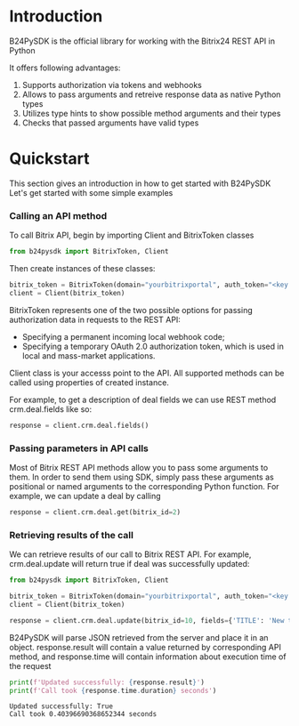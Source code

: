 # Introduction
B24PySDK is the official library for working with the Bitrix24 REST API in Python

It offers following advantages:
1. Supports authorization via tokens and webhooks
2. Allows to pass arguments and retreive response data as native Python types
3. Utilizes type hints to show possible method arguments and their types
4. Checks that passed arguments have valid types

# Quickstart
This section gives an introduction in how to get started with B24PySDK
Let's get started with some simple examples
### Calling an API method
To call Bitrix API, begin by importing Client and BitrixToken classes

```python
from b24pysdk import BitrixToken, Client
```
Then create instances of these classes:
```python
bitrix_token = BitrixToken(domain="yourbitrixportal", auth_token="<key of your webhook>", is_webhook=True)
client = Client(bitrix_token)
```
BitrixToken represents one of the two possible options for passing authorization data in requests to the REST API:
- Specifying a permanent incoming local webhook code;
- Specifying a temporary OAuth 2.0 authorization token, which is used in local and mass-market applications.

Client class is your accesss point to the API. All supported methods can be called using properties of created instance.

For example, to get a description of deal fields we can use REST method crm.deal.fields like so:
```python
response = client.crm.deal.fields()
```
### Passing parameters in API calls
Most of Bitrix REST API methods allow you to pass some arguments to them. In order to send them using SDK, simply pass these arguments as positional or named arguments to the corresponding Python function.
For example, we can update a deal by calling 
```python
response = client.crm.deal.get(bitrix_id=2)
```
### Retrieving results of the call
We can retrieve results of our call to Bitrix REST API. For example, crm.deal.update will return true if deal was successfully updated:

```python
from b24pysdk import BitrixToken, Client

bitrix_token = BitrixToken(domain="yourbitrixportal", auth_token="<key of your webhook>", is_webhook=True)
client = Client(bitrix_token)

response = client.crm.deal.update(bitrix_id=10, fields={'TITLE': 'New title'})
```
B24PySDK will parse JSON retrieved from the server and place it in an object.
response.result will contain a value returned by corresponding API method, 
and response.time will contain information about execution time of the request

```python
print(f'Updated successfully: {response.result}')
print(f'Call took {response.time.duration} seconds')
```
```
Updated successfully: True
Call took 0.40396690368652344 seconds
```